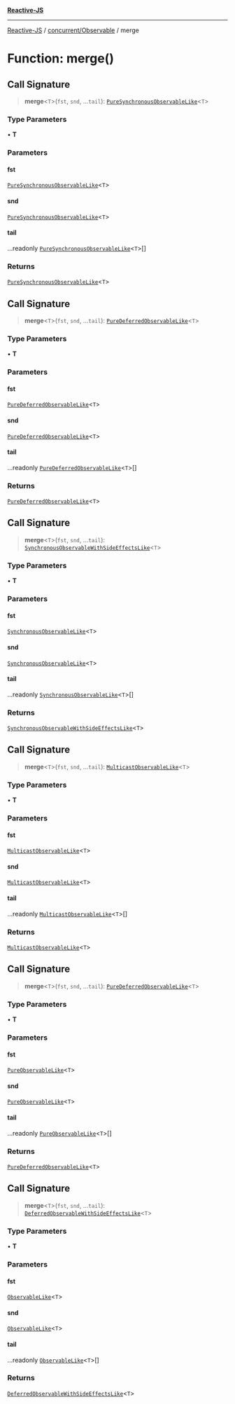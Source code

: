 [**Reactive-JS**](../../../README.md)

***

[Reactive-JS](../../../README.md) / [concurrent/Observable](../README.md) / merge

# Function: merge()

## Call Signature

> **merge**\<`T`\>(`fst`, `snd`, ...`tail`): [`PureSynchronousObservableLike`](../../interfaces/PureSynchronousObservableLike.md)\<`T`\>

### Type Parameters

• **T**

### Parameters

#### fst

[`PureSynchronousObservableLike`](../../interfaces/PureSynchronousObservableLike.md)\<`T`\>

#### snd

[`PureSynchronousObservableLike`](../../interfaces/PureSynchronousObservableLike.md)\<`T`\>

#### tail

...readonly [`PureSynchronousObservableLike`](../../interfaces/PureSynchronousObservableLike.md)\<`T`\>[]

### Returns

[`PureSynchronousObservableLike`](../../interfaces/PureSynchronousObservableLike.md)\<`T`\>

## Call Signature

> **merge**\<`T`\>(`fst`, `snd`, ...`tail`): [`PureDeferredObservableLike`](../../interfaces/PureDeferredObservableLike.md)\<`T`\>

### Type Parameters

• **T**

### Parameters

#### fst

[`PureDeferredObservableLike`](../../interfaces/PureDeferredObservableLike.md)\<`T`\>

#### snd

[`PureDeferredObservableLike`](../../interfaces/PureDeferredObservableLike.md)\<`T`\>

#### tail

...readonly [`PureDeferredObservableLike`](../../interfaces/PureDeferredObservableLike.md)\<`T`\>[]

### Returns

[`PureDeferredObservableLike`](../../interfaces/PureDeferredObservableLike.md)\<`T`\>

## Call Signature

> **merge**\<`T`\>(`fst`, `snd`, ...`tail`): [`SynchronousObservableWithSideEffectsLike`](../../interfaces/SynchronousObservableWithSideEffectsLike.md)\<`T`\>

### Type Parameters

• **T**

### Parameters

#### fst

[`SynchronousObservableLike`](../../interfaces/SynchronousObservableLike.md)\<`T`\>

#### snd

[`SynchronousObservableLike`](../../interfaces/SynchronousObservableLike.md)\<`T`\>

#### tail

...readonly [`SynchronousObservableLike`](../../interfaces/SynchronousObservableLike.md)\<`T`\>[]

### Returns

[`SynchronousObservableWithSideEffectsLike`](../../interfaces/SynchronousObservableWithSideEffectsLike.md)\<`T`\>

## Call Signature

> **merge**\<`T`\>(`fst`, `snd`, ...`tail`): [`MulticastObservableLike`](../../interfaces/MulticastObservableLike.md)\<`T`\>

### Type Parameters

• **T**

### Parameters

#### fst

[`MulticastObservableLike`](../../interfaces/MulticastObservableLike.md)\<`T`\>

#### snd

[`MulticastObservableLike`](../../interfaces/MulticastObservableLike.md)\<`T`\>

#### tail

...readonly [`MulticastObservableLike`](../../interfaces/MulticastObservableLike.md)\<`T`\>[]

### Returns

[`MulticastObservableLike`](../../interfaces/MulticastObservableLike.md)\<`T`\>

## Call Signature

> **merge**\<`T`\>(`fst`, `snd`, ...`tail`): [`PureDeferredObservableLike`](../../interfaces/PureDeferredObservableLike.md)\<`T`\>

### Type Parameters

• **T**

### Parameters

#### fst

[`PureObservableLike`](../../interfaces/PureObservableLike.md)\<`T`\>

#### snd

[`PureObservableLike`](../../interfaces/PureObservableLike.md)\<`T`\>

#### tail

...readonly [`PureObservableLike`](../../interfaces/PureObservableLike.md)\<`T`\>[]

### Returns

[`PureDeferredObservableLike`](../../interfaces/PureDeferredObservableLike.md)\<`T`\>

## Call Signature

> **merge**\<`T`\>(`fst`, `snd`, ...`tail`): [`DeferredObservableWithSideEffectsLike`](../../interfaces/DeferredObservableWithSideEffectsLike.md)\<`T`\>

### Type Parameters

• **T**

### Parameters

#### fst

[`ObservableLike`](../../interfaces/ObservableLike.md)\<`T`\>

#### snd

[`ObservableLike`](../../interfaces/ObservableLike.md)\<`T`\>

#### tail

...readonly [`ObservableLike`](../../interfaces/ObservableLike.md)\<`T`\>[]

### Returns

[`DeferredObservableWithSideEffectsLike`](../../interfaces/DeferredObservableWithSideEffectsLike.md)\<`T`\>
